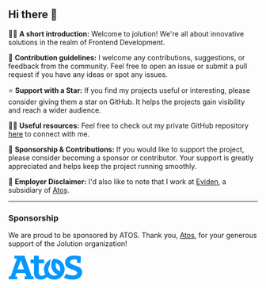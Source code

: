 ## Hi there 👋

🙋‍♀️ **A short introduction:** Welcome to jolution! We're all about innovative solutions in the realm of Frontend Development.

📝 **Contribution guidelines:** I welcome any contributions, suggestions, or feedback from the community. Feel free to open an issue or submit a pull request if you have any ideas or spot any issues.

⭐ **Support with a Star:** If you find my projects useful or interesting, please consider giving them a star on GitHub. It helps the projects gain visibility and reach a wider audience.

👩‍💻 **Useful resources:** Feel free to check out my private GitHub repository [here](https://github.com/juliankasimir/) to connect with me.

💖 **Sponsorship & Contributions:** If you would like to support the project, please consider becoming a sponsor or contributor. Your support is greatly appreciated and helps keep the project running smoothly.

🧙 **Employer Disclaimer:** I'd also like to note that I work at [Eviden](https://eviden.com/), a subsidiary of [Atos](https://atos.net/de/deutschland).

---
### Sponsorship

We are proud to be sponsored by ATOS.
Thank you, [Atos](https://atos.net/de/deutschland), for your generous support of the Jolution organization!

<img src="https://raw.githubusercontent.com/DE-AMS-AD-VAPPS/brand/refs/heads/main/assets/atos_logo--blue.svg" alt="Atos Logo" width="150"/>
